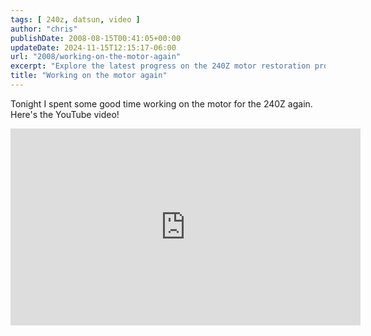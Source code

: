 ```yaml
---
tags: [ 240z, datsun, video ]
author: "chris"
publishDate: 2008-08-15T00:41:05+00:00
updateDate: 2024-11-15T12:15:17-06:00
url: "2008/working-on-the-motor-again"
excerpt: "Explore the latest progress on the 240Z motor restoration project in this insightful YouTube video."
title: "Working on the motor again"
---
```


Tonight I spent some good time working on the motor for the 240Z again. Here's the YouTube video!

<iframe width="560" height="315" src="https://www.youtube.com/embed/xGsn6qp57xw?si=Bz7JS-Pec2GNYFqY" title="YouTube video player" frameborder="0" allow="accelerometer; autoplay; clipboard-write; encrypted-media; gyroscope; picture-in-picture; web-share" referrerpolicy="strict-origin-when-cross-origin" allowfullscreen></iframe>
